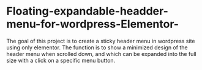 # Floating-expandable-headder-menu-for-wordpress-Elementor-
The goal of this project is to create a sticky header menu in wordpress site using only elementor. The function is to show a minimized design of the header menu when scrolled down, and which can be expanded into the full size with a click on a specific menu button.

